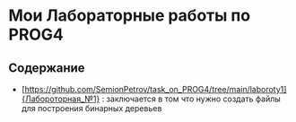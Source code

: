 # Мои Лабораторные работы по PROG4

## Содержание
- [https://github.com/SemionPetrov/task_on_PROG4/tree/main/laboroty1]{Лабороторная_№1} : заключается в том что нужно создать файлы для построения бинарных деревьев
